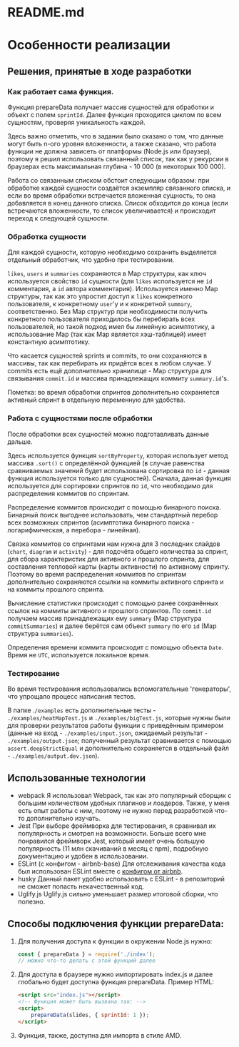 # README.md

# Особенности реализации

## Решения, принятые в ходе разработки

### Как работает сама функция.

Функция prepareData получает массив сущностей для обработки и объект с полем `sprintId`. Далее функция проходится циклом по всем сущностям, проверяя уникальность каждой.

Здесь важно отметить, что в задании было сказано о том, что данные могут быть n-ого уровня вложенности, а также сказано, что работа функции не должна зависеть от платформы (Node.js или браузер), поэтому я решил использовать связанный список, так как у рекурсии в браузерах есть максимальная глубина - 10 000 (в некоторых 100 000).

Работа со связанным списком обстоит следующим образом: при обработке каждой сущности создаётся экземпляр связанного списка, и если во время обработки встречается вложенная сущность, то она добавляется в конец данного списка. Список обходится до конца (если встречаются вложенности, то список увеличивается) и происходит переход к следующей сущности.

### Обработка сущности

Для каждой сущности, которую необходимо сохранить выделяется отдельный обработчик, что удобно при тестировании.

`likes`, `users` и `summaries` сохраняются в Map структуры, как ключ используется свойство `id` сущности (для `likes` используется не `id` комментария, а `id` автора комментария). Используется именно Map структуры, так как это упростит доступ к `likes` конкретного пользователя, к конкретному `user`'у и к конкретной `summary`, соответственно. Без Map структур при необходимости получить конкретного пользователя приходилось бы перебирать всех пользователей, но такой подход имел бы линейную асимптотику, а использование Map (так как Map является хэш-таблицей) имеет константную асимптотику.

Что касается сущностей sprints и commits, то они сохраняются в массивы, так как перебирать их придётся всех в любом случае. У commits есть ещё дополнительно хранилище - Map структура для связывания `commit.id` и массива принадлежащих коммиту `summary.id`'s.

Пометка: во время обработки спринтов дополнительно сохраняется активный спринт в отдельную переменную для удобства.

### Работа с сущностями после обработки

После обработки всех сущностей можно подготавливать данные дальше.

Здесь используется функция `sortByProperty`, которая использует метод массива `.sort()` с определённой функцией (в случае равенства сравниваемых значений будет использована сортировка по `id` - данная функция используется только для сущностей). Сначала, данная функция используется для сортировки спринтов по `id`, что необходимо для распределения коммитов по спринтам.

Распределение коммитов происходит с помощью бинарного поиска. Бинарный поиск выгоднее использовать, чем стандартный перебор всех возможных спринтов (асимптотика бинарного поиска - логарифмическая, а перебора - линейная).

Связка коммитов со спринтами нам нужна для 3 последних слайдов (`chart`, `diagram` и `activity`) - для подсчёта общего количества за спринт, для сбора характеристик для активного и прошлого спринта, для составления тепловой карты (карты активности) по активному спринту. Поэтому во время распределения коммитов по спринтам дополнительно сохраняются ссылки на коммиты активного спринта и на коммиты прошлого спринта.

Вычисление статистики происходит с помощью ранее сохранённых ссылок на коммиты активного и прошлого спринтов. По `commit.id` получаем массив принадлежащих ему `summary` (Map структура `commitSummaries`) и далее берётся сам объект `summary` по его `id` (Map структура `summaries`).

Определения времени коммита происходит с помощью объекта `Date`. Время не `UTC`, используется локальное время.

### Тестирование

Во время тестирования использовались вспомогательные 'генераторы', что упрощало процесс написания тестов.

В папке .`/examples` есть дополнительные тесты - `./examples/heatMapTest.js` и `./examples/bigTest.js`, которые нужны были для проверки результатов работы функции с приведённым примером (данные на вход - `./examples/input.json`, ожидаемый результат - `./examples/output.json`; полученный результат сравнивается с помощью `assert.deepStrictEqual` и дополнительно сохраняется в отдельный файл - `./examples/output.dev.json`).

## Использованные технологии

- webpack
Я использовал Webpack, так как это популярный сборщик с большим количеством удобных плагинов и лоадеров. Также, у меня есть опыт работы с ним, поэтому не нужно перед разработкой что-то дополнительно изучать.
- Jest
При выборе фреймворка для тестирования, я сравнивал их популярность и смотрел на возможности. Больше всего мне понравился фреймворк Jest, который имеет очень большую популярность (11 млн скачиваний в месяц с npm), подробную документацию и удобен в использовании.
- ESLint (с конфигом - airbnb-base)
Для отслеживания качества кода был использован ESLint вместе с [конфигом от airbnb](https://www.npmjs.com/package/eslint-config-airbnb-base).
- husky
Данный пакет удобно использовать с ESLint - в репозиторий не сможет попасть некачественный код.
- Uglify.js
Uglify.js сильно уменьшает размер итоговой сборки, что полезно.

## Способы подключения функции prepareData:

1. Для получения доступа к функции в окружении Node.js нужно:

    ```jsx
    const { prepareData } = require('./index');
    // можно что-то делать с этой функций далее
    ```

2. Для доступа в браузере нужно импортировать index.js и далее глобально будет доступна функция prepareData. Пример HTML:

    ```html
    <script src="index.js"></script>
    <!-- Функция может быть вызвана так: -->
    <script>
        prepareData(slides, { sprintId: 1 });
    </script>
    ```

3. Функция, также, доступна для импорта в стиле AMD.

<!-- TODO rewrite README.md -> new storage for all data -->
<!-- TODO in README.md write that uniqueness storage for resistance -->
